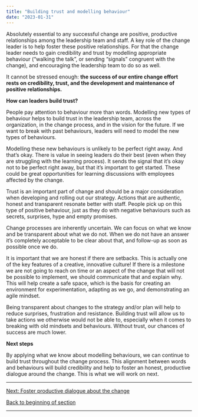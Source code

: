 ```yaml
---
title: "Building trust and modelling behaviour"
date: "2023-01-31"
---
```


Absolutely essential to any successful change are positive, productive relationships among the leadership team and staff. A key role of the change leader is to help foster these positive relationships. For that the change leader needs to gain credibility and trust by modelling appropriate behaviour (“walking the talk”, or sending “signals” congruent with the change), and encouraging the leadership team to do so as well.

It cannot be stressed enough: **the success of our entire change effort rests on credibility, trust, and the development and maintenance of positive relationships.**

**How can leaders build trust?**

People pay attention to behaviour more than words. Modelling new types of behaviour helps to build trust in the leadership team, across the organization, in the change process, and in the vision for the future. If we want to break with past behaviours, leaders will need to model the new types of behaviours.

Modelling these new behaviours is unlikely to be perfect right away. And that’s okay. There is value in seeing leaders do their best (even when they are struggling with the learning process). It sends the signal that it’s okay not to be perfect right away, but that it’s important to get started. These could be great opportunities for learning discussions with employees affected by the change.

Trust is an important part of change and should be a major consideration when developing and rolling out our strategy. Actions that are authentic, honest and transparent resonate better with staff. People pick up on this type of positive behaviour, just as they do with negative behaviours such as secrets, surprises, hype and empty promises.

Change processes are inherently uncertain. We can focus on what we know and be transparent about what we do not. When we do not have an answer it’s completely acceptable to be clear about that, and follow-up as soon as possible once we do.

It is important that we are honest if there are setbacks. This is actually one of the key features of a creative, innovative culture! If there is a milestone we are not going to reach on time or an aspect of the change that will not be possible to implement, we should communicate that and explain why. This will help create a safe space, which is the basis for creating an environment for experimentation, adapting as we go, and demonstrating an agile mindset.

Being transparent about changes to the strategy and/or plan will help to reduce surprises, frustration and resistance. Building trust will allow us to take actions we otherwise would not be able to, especially when it comes to breaking with old mindsets and behaviours. Without trust, our chances of success are much lower.

**Next steps**  
  
By applying what we know about modelling behaviours, we can continue to build trust throughout the change process. This alignment between words and behaviours will build credibility and help to foster an honest, productive dialogue around the change. This is what we will work on next.

* * *

[Next: Foster productive dialogue about the change](https://articles.alpha.canada.ca/framework-for-leading-change/?page_id=174)

[Back to beginning of section](https://articles.alpha.canada.ca/framework-for-leading-change/navigating-the-world-of-change/)

* * *
